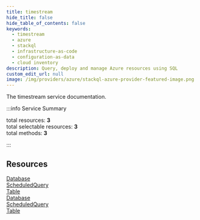```yaml
---
title: timestream
hide_title: false
hide_table_of_contents: false
keywords:
  - timestream
  - azure
  - stackql
  - infrastructure-as-code
  - configuration-as-data
  - cloud inventory
description: Query, deploy and manage Azure resources using SQL
custom_edit_url: null
image: /img/providers/azure/stackql-azure-provider-featured-image.png
---
```


The timestream service documentation.

:::info Service Summary

<div class="row">
<div class="providerDocColumn">
<span>total resources:&nbsp;<b>3</b></span><br />
<span>total selectable resources:&nbsp;<b>3</b></span><br />
<span>total methods:&nbsp;<b>3</b></span><br />
</div>
</div>

:::

## Resources
<div class="row">
<div class="providerDocColumn">
<a href="/providers/azure/timestream/Database/">Database</a><br />
<a href="/providers/azure/timestream/ScheduledQuery/">ScheduledQuery</a><br />
<a href="/providers/azure/timestream/Table/">Table</a>
</div>
<div class="providerDocColumn">
<a href="/providers/azure/timestream/Database/">Database</a><br />
<a href="/providers/azure/timestream/ScheduledQuery/">ScheduledQuery</a><br />
<a href="/providers/azure/timestream/Table/">Table</a>
</div>
</div>